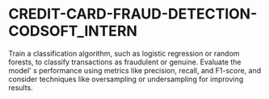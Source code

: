 # CREDIT-CARD-FRAUD-DETECTION-CODSOFT_INTERN
Train a classification algorithm, such as logistic regression or random forests, to classify transactions as fraudulent or genuine. Evaluate the model'  s performance using metrics like precision, recall,  and F1-score, and consider techniques like oversampling or undersampling for improving results.
